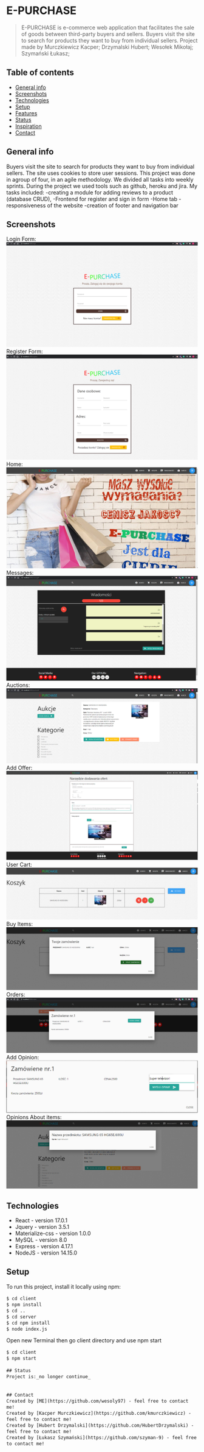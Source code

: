 # E-PURCHASE
> E-PURCHASE is e-commerce web application that facilitates the sale of goods between third-party buyers and sellers. Buyers visit the site to search for products they want to buy from individual sellers. 
> Project made by Murczkiewicz Kacper;  Drzymalski Hubert;  Wesołek Mikołaj;  Szymański Łukasz;

## Table of contents
* [General info](#general-info)
* [Screenshots](#screenshots)
* [Technologies](#technologies)
* [Setup](#setup)
* [Features](#features)
* [Status](#status)
* [Inspiration](#inspiration)
* [Contact](#contact)

## General info
Buyers visit the site to search for products they want to buy from individual sellers. 
The site uses cookies to store user sessions. This project was done in agroup of four, in an agile methodology. 
We divided all tasks into weekly sprints. 
During the project we used tools such as github, heroku and jira. My tasks included:
-creating a module for adding reviews to a product (database CRUD),
-Frontend for register and sign in form
-Home tab
-responsiveness of the website
-creation of footer and navigation bar

## Screenshots
Login Form:
![Example screenshot](./ImagesOfEPurchase/loginForm.png)
Register Form:
![Example screenshot](./ImagesOfEPurchase/registerForm.png)
Home:
![Example screenshot](./ImagesOfEPurchase/mainWebsite.png)
Messages:
![Example screenshot](./ImagesOfEPurchase/message.png)
Auctions:
![Example screenshot](./ImagesOfEPurchase/auctions.png)
Add Offer:
![Example screenshot](./ImagesOfEPurchase/addOffer.png)
User Cart:
![Example screenshot](./ImagesOfEPurchase/cart.png)
Buy Items:
![Example screenshot](./ImagesOfEPurchase/buy.png)
Orders:
![Example screenshot](./ImagesOfEPurchase/orders.png)
Add Opinion:
![Example screenshot](./ImagesOfEPurchase/sendOpinion.png)
Opinions About items:
![Example screenshot](./ImagesOfEPurchase/opinion.png)

## Technologies
* React - version 17.0.1
* Jquery - version 3.5.1
* Materialize-css - version 1.0.0
* MySQL - version 8.0
* Express - version 4.17.1
* NodeJS - version 14.15.0
## Setup

To run this project, install it locally using npm:

```
$ cd client
$ npm install
$ cd ..
$ cd server
$ cd npm install
$ node index.js
```
Open new Terminal then go client directory and use npm start
```
$ cd client
$ npm start

## Status
Project is:_no longer continue_ 


## Contact
Created by [ME](https://github.com/wesoly97) - feel free to contact me!
Created by [Kacper Murczkiewicz](https://github.com/kmurczkiewicz) - feel free to contact me!
Created by [Hubert Drzymalski](https://github.com/HubertDrzymalski) - feel free to contact me!
Created by [Łukasz Szymański](https://github.com/szyman-9) - feel free to contact me!
